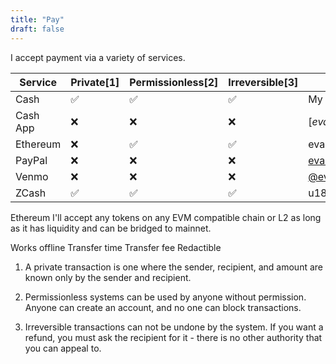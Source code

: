 ```yaml
---
title: "Pay"
draft: false
---
```

I accept payment via a variety of services. 

| Service  | Private[1] | Permissionless[2] | Irreversible[3] | Address                                         |
|----------|------------|-------------------|-----------------|-------------------------------------------------|
| Cash     | ✅         | ✅                | ✅              | My hand                                         |
| Cash App | ❌         | ❌                | ❌              | [$evanstucker](https://cash.app/$evanstucker)   |
| Ethereum | ❌         | ✅                | ✅              | evanstucker.eth                                 |
| PayPal   | ❌         | ❌                | ❌              | [evanstucker](https://paypal.me/evanstucker)    |
| Venmo    | ❌         | ❌                | ❌              | [@evanstucker](https://venmo.com/u/evanstucker) |
| ZCash    | ✅         | ✅                | ✅              | u18axelax3gz9yq23dxgupx59e4398uwt7rhq5tudwxu9amasd53v56c9u6c9lgj7uw0quy0dy3xm4jkgygf75dh6ur6qurd6vz5we5ag5edxtzgkzxz4zkvnhmpt4de3k9qncnky8psxwu8jcpvzh5vlm2pusljq9ycka5p8mmnrdxcfw3296hhkpz8rljzyxlqdlus6e4w3px8w6flx | 

Ethereum
I'll accept any tokens on any EVM compatible chain or L2 as long as it has liquidity and can be bridged to mainnet.

Works offline
Transfer time
Transfer fee
Redactible

1. A private transaction is one where the sender, recipient, and amount are known only by the sender and recipient.

2. Permissionless systems can be used by anyone without permission. Anyone can create an account, and no one can block transactions.

3. Irreversible transactions can not be undone by the system. If you want a refund, you must ask the recipient for it - there is no other authority that you can appeal to.


